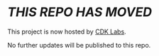 # ***THIS REPO HAS MOVED***

This project is now hosted by [CDK Labs](https://github.com/cdklabs/cdk-multi-az-observability).

No further updates will be published to this repo.
